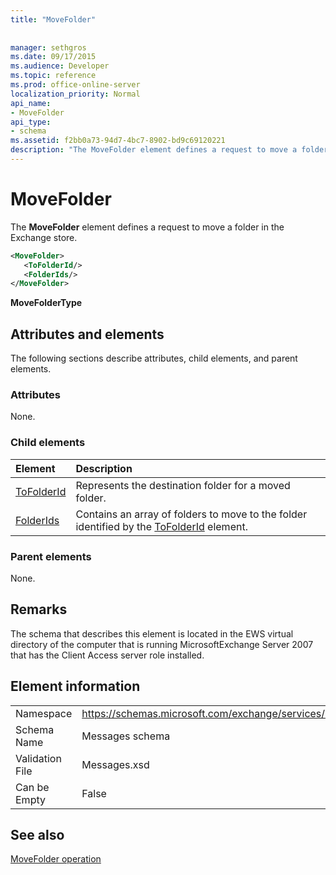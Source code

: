 ```yaml
---
title: "MoveFolder"
 
 
manager: sethgros
ms.date: 09/17/2015
ms.audience: Developer
ms.topic: reference
ms.prod: office-online-server
localization_priority: Normal
api_name:
- MoveFolder
api_type:
- schema
ms.assetid: f2bb0a73-94d7-4bc7-8902-bd9c69120221
description: "The MoveFolder element defines a request to move a folder in the Exchange store."
---
```


# MoveFolder

The **MoveFolder** element defines a request to move a folder in the Exchange store. 
  
```xml
<MoveFolder>
   <ToFolderId/>
   <FolderIds/>
</MoveFolder>
```

 **MoveFolderType**
## Attributes and elements

The following sections describe attributes, child elements, and parent elements.
  
### Attributes

None.
  
### Child elements

|**Element**|**Description**|
|:-----|:-----|
|[ToFolderId](tofolderid.md) <br/> |Represents the destination folder for a moved folder.  <br/> |
|[FolderIds](folderids.md) <br/> |Contains an array of folders to move to the folder identified by the [ToFolderId](tofolderid.md) element.  <br/> |
   
### Parent elements

None.
  
## Remarks

The schema that describes this element is located in the EWS virtual directory of the computer that is running MicrosoftExchange Server 2007 that has the Client Access server role installed.
  
## Element information

|||
|:-----|:-----|
|Namespace  <br/> |https://schemas.microsoft.com/exchange/services/2006/messages  <br/> |
|Schema Name  <br/> |Messages schema  <br/> |
|Validation File  <br/> |Messages.xsd  <br/> |
|Can be Empty  <br/> |False  <br/> |
   
## See also



[MoveFolder operation](movefolder-operation.md)

